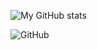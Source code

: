 ![My GitHub stats](https://github-readme-stats.vercel.app/api?username=P2GONE&show_icons=true&theme=tokyonight)

![GitHub](https://img.shields.io/badge/GitHub-Profile-1A1A1A?style=for-the-badge&logo=github&logoColor=white)
